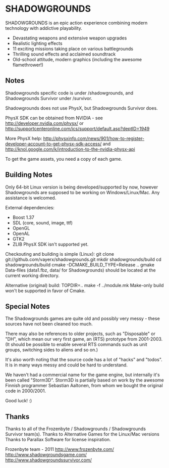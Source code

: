 # SHADOWGROUNDS
SHADOWGROUNDS is an epic action experience combining modern technology with addictive playability.
* Devastating weapons and extensive weapon upgrades
* Realistic lighting effects
* 11 exciting missions taking place on various battlegrounds
* Thrilling sound effects and acclaimed soundtrack
* Old-school attitude, modern graphics (including the awesome flamethrower!) 


## Notes
Shadowgrounds specific code is under /shadowgrounds, and Shadowgrounds Survivor under /survivor. 

Shadowgrounds does not use PhysX, but Shadowgrounds Survivor does.

PhysX SDK can be obtained from NVIDIA - see http://developer.nvidia.com/physx/ or
http://supportcenteronline.com/ics/support/default.asp?deptID=1949

More PhysX help: http://physxinfo.com/news/901/how-to-register-developer-account-to-get-physx-sdk-access/
and http://knol.google.com/k/introduction-to-the-nvidia-physx-api

To get the game assets, you need a copy of each game.


## Building Notes
Only 64-bit Linux version is being developed/supported by now, however Shadowgrounds are supposed to be working on Windows/Linux/Mac. Any assistance is welcomed.

External dependencies:
* Boost 1.37
* SDL (core, sound, image, ttf)
* OpenGL
* OpenAL
* GTK2
* ZLIB
PhysX SDK isn't supported yet.

Checkouting and building is simple (Linux):
    git clone git://github.com/vayerx/shadowgrounds.git
    mkdir shadowgrounds/build
    cd shadowgrounds/build
    cmake -DCMAKE_BUILD_TYPE=Release ..
    gmake
Data-files (data1.fbz, data/ for Shadowgrounds) should be located at the current working directory.

Alternative (original) build:
    TOPDIR=.. make -f ../module.mk
Make-only build won't be supported in favor of Cmake.


## Special Notes
The Shadowgrounds games are quite old and possibly very messy - these sources have not been cleaned too much.

There may also be references to older projects, such as "Disposable" or "DH", which mean our very first game,
an (RTS) prototype from 2001-2003. (It should be possible to enable several RTS commands such as unit groups,
switching sides to aliens and so on.)

It's also worth noting that the source code has a lot of "hacks" and "todos". It is in many ways messy and
could be hard to understand. 

We haven't had a commercial name for the game engine, but internally it's been called "Storm3D". Storm3D is
partially based on work by the awesome Finnish programmer Sebastian Aaltonen, from whom we bought the original
code in 2000/2001. 

Good luck! :)


## Thanks
Thanks to all of the Frozenbyte / Shadowgrounds / Shadowgrounds Survivor team(s).
Thanks to Alternative Games for the Linux/Mac versions
Thanks to Parallax Software for license inspiration.

Frozenbyte team - 2011
http://www.frozenbyte.com/
http://www.shadowgroundsgame.com/
http://www.shadowgroundssurvivor.com/

